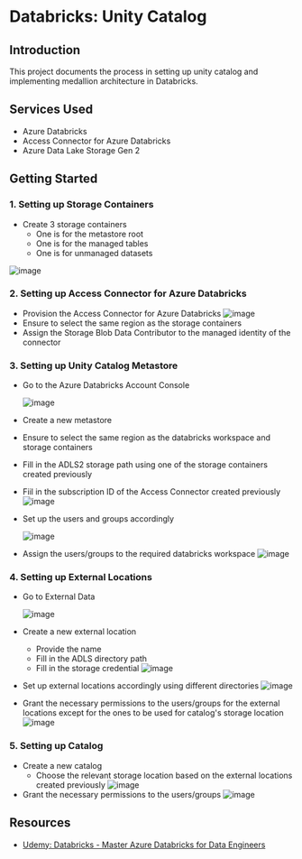 # Databricks: Unity Catalog

## Introduction

This project documents the process in setting up unity catalog and implementing medallion architecture in Databricks.

## Services Used

- Azure Databricks
- Access Connector for Azure Databricks
- Azure Data Lake Storage Gen 2

## Getting Started

### 1. Setting up Storage Containers

- Create 3 storage containers
  - One is for the metastore root
  - One is for the managed tables
  - One is for unmanaged datasets

![image](https://github.com/user-attachments/assets/139ae8a1-171e-499b-abc5-9d5f00160c4c)

### 2. Setting up Access Connector for Azure Databricks

- Provision the Access Connector for Azure Databricks
  ![image](https://github.com/user-attachments/assets/ca0e1972-322d-41ae-b831-f2467dd3c1f8)
- Ensure to select the same region as the storage containers
- Assign the Storage Blob Data Contributor to the managed identity of the connector

### 3. Setting up Unity Catalog Metastore

- Go to the Azure Databricks Account Console

  ![image](https://github.com/user-attachments/assets/1bae207f-e28e-4c79-9ba3-e8cf06379553)
- Create a new metastore
 - Ensure to select the same region as the databricks workspace and storage containers
 - Fill in the ADLS2 storage path using one of the storage containers created previously
 - Fiil in the subscription ID of the Access Connector created previously
![image](https://github.com/user-attachments/assets/fa43c67c-ab34-48f9-80e1-e0f13ebbed17)
- Set up the users and groups accordingly

  ![image](https://github.com/user-attachments/assets/cf1d2316-4aec-4643-942a-30c478cce3c4)
- Assign the users/groups to the required databricks workspace
![image](https://github.com/user-attachments/assets/970b435d-c1e5-492c-a18b-60da45df1a92)


### 4. Setting up External Locations

- Go to External Data

  ![image](https://github.com/user-attachments/assets/45d969ca-e8bb-4fc0-a1c7-4c4ed2a398b1)

- Create a new external location
  - Provide the name 
  - Fill in the ADLS directory path
  - Fill in the storage credential
  ![image](https://github.com/user-attachments/assets/fa7bc57a-8a89-4886-9e20-d4e69f1501e6)

- Set up external locations accordingly using different directories
![image](https://github.com/user-attachments/assets/eea7a0af-c199-4033-a586-dea504e35a7d)

- Grant the necessary permissions to the users/groups for the external locations except for the ones to be used for catalog's storage location
  ![image](https://github.com/user-attachments/assets/ef5ed4ea-979f-4dad-a63f-65c1895da721)


### 5. Setting up Catalog

- Create a new catalog
  - Choose the relevant storage location based on the external locations created previously 
  ![image](https://github.com/user-attachments/assets/0649c4f8-d799-4d92-aeff-e4669681032d)
- Grant the necessary permissions to the users/groups
  ![image](https://github.com/user-attachments/assets/3909253a-80d3-4528-ad84-dc21089c9e01)



## Resources

- [Udemy: Databricks - Master Azure Databricks for Data Engineers](https://www.udemy.com/course/master-azure-databricks-for-data-engineers/)
